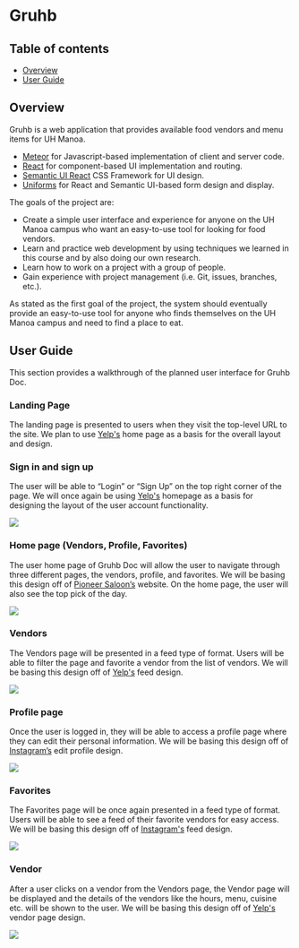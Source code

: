 # Gruhb

## Table of contents

- [Overview](#overview)
- [User Guide](#user-guide)

## Overview

Gruhb is a web application that provides available food vendors and menu items for UH Manoa.

- [Meteor](https://www.meteor.com/) for Javascript-based implementation of client and server code.
- [React](https://reactjs.org/) for component-based UI implementation and routing.
- [Semantic UI React](https://react.semantic-ui.com/) CSS Framework for UI design.
- [Uniforms](https://uniforms.tools/) for React and Semantic UI-based form design and display.

The goals of the project are:

- Create a simple user interface and experience for anyone on the UH Manoa campus who want an easy-to-use tool for looking for food vendors.
- Learn and practice web development by using techniques we learned in this course and by also doing our own research.
- Learn how to work on a project with a group of people.
- Gain experience with project management (i.e. Git, issues, branches, etc.).

As stated as the first goal of the project, the system should eventually provide an easy-to-use tool for anyone who finds themselves on the UH Manoa campus and need to find a place to eat.

## User Guide

This section provides a walkthrough of the planned user interface for Gruhb Doc.

### Landing Page

The landing page is presented to users when they visit the top-level URL to the site. We plan to use [Yelp's](https://www.yelp.com) home page as a basis for the overall layout and design.

### Sign in and sign up

The user will be able to “Login” or “Sign Up” on the top right corner of the page. We will once again be using [Yelp's](https://www.yelp.com) homepage as a basis for designing the layout of the user account functionality.

![](images/landing.png)

### Home page (Vendors, Profile, Favorites)

The user home page of Gruhb Doc will allow the user to navigate through three different pages, the vendors, profile, and favorites. We will be basing this design off of [Pioneer Saloon’s](http://www.pioneer-saloon.net) website. On the home page, the user will also see the top pick of the day.

![](images/homepage.png)

### Vendors

The Vendors page will be presented in a feed type of format. Users will be able to filter the page and favorite a vendor from the list of vendors. We will be basing this design off of [Yelp's](https://www.yelp.com) feed design.

![](images/feed.png)

### Profile page

Once the user is logged in, they will be able to access a profile page where they can edit their personal information. We will be basing this design off of [Instagram’s](https://www.instagram.com) edit profile design.

![](images/profile.png)

### Favorites

The Favorites page will be once again presented in a feed type of format. Users will be able to see a feed of their favorite vendors for easy access. We will be basing this design off of [Instagram's](https://www.instagram.com) feed design.

![](images/ig_feed.png)

### Vendor

After a user clicks on a vendor from the Vendors page, the Vendor page will be displayed and the details of the vendors like the hours, menu, cuisine etc. will be shown to the user. We will be basing this design off of [Yelp's](https://www.yelp.com) vendor page design.

![](images/vendor.png)
